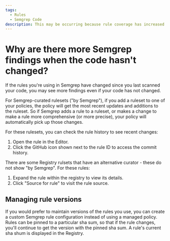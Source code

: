 ```yaml
---
tags:
  - Rules
  - Semgrep Code
description: This may be occurring because rule coverage has increased.
---
```


# Why are there more Semgrep findings when the code hasn't changed?

If the rules you're using in Semgrep have changed since you last scanned your code, you may see more findings even if your code has not changed.

For Semgrep-curated rulesets ("by Semgrep"), if you add a ruleset to one of your policies, the policy will get the most recent updates and additions to the ruleset. So if Semgrep adds a rule to a ruleset, or makes a change to make a rule more comprehensive (or more precise), your policy will automatically pick up those changes.

For these rulesets, you can check the rule history to see recent changes:

1. Open the rule in the Editor.
2. Click the GitHub icon shown next to the rule ID to access the commit history.

There are some Registry rulsets that have an alternative curator - these do not show "by Semgrep". For these rules:

1. Expand the rule within the registry to view its details.
2. Click "Source for rule" to visit the rule source.

## Managing rule versions

If you would prefer to maintain versions of the rules you use, you can create a custom Semgrep rule configuration instead of using a managed policy. Rules can be pinned to a particular sha sum, so that if the rule changes, you'll continue to get the version with the pinned sha sum. A rule's current sha shum is displayed in the Registry.



